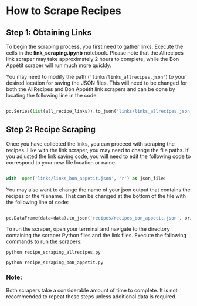 
# How to Scrape Recipes

  

## Step 1: Obtaining Links
To begin the scraping process, you first need to gather links. Execute the cells in the **link_scraping.ipynb** notebook. Please note that the Allrecipes link scraper may take approximately 2 hours to complete, while the Bon Appétit scraper will run much more quickly.

You may need to modify the path (`'links/links_allrecipes.json'`) to your desired location for saving the JSON files. This will need to be changed for both the AllRecipes and Bon Appétit link scrapers and can be done by locating the following line in the code.

```python

pd.Series(list(all_recipe_links)).to_json('links/links_allrecipes.json', index=False)

```

## Step 2: Recipe Scraping
Once you have collected the links, you can proceed with scraping the recipes. Like with the link scraper, you may need to change the file paths. If you adjusted the link saving code, you will need to edit the following code to correspond to your new file location or name.

```python

with  open('links/links_bon_appetit.json', 'r') as json_file:

```

You may also want to change the name of your json output that contains the recipes or the filename. That can be changed at the bottom of the file with the following line of code:

```python

pd.DataFrame(data=data).to_json('recipes/recipes_bon_appetit.json', orient='records')

```
To run the scraper, open your terminal and navigate to the directory containing the scraper Python files and the link files. Execute the following commands to run the scrapers:


```python recipe_scraping_allrecipes.py```

```python recipe_scraping_bon_appetit.py```


### Note:
Both scrapers take a considerable amount of time to complete. It is not recommended to repeat these steps unless additional data is required.